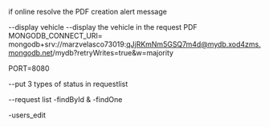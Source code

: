 if online resolve the PDF creation alert message

--display vehicle
--display the vehicle in the request PDF
MONGODB_CONNECT_URI= mongodb+srv://marzvelasco73019:qJjRKmNm5GSQ7m4d@mydb.xod4zms.mongodb.net/mydb?retryWrites=true&w=majority


PORT=8080

--put 3 types of status in requestlist

--request list 
    -findById & -findOne

-users_edit
